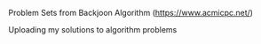 Problem Sets from Backjoon Algorithm (https://www.acmicpc.net/)

Uploading my solutions to algorithm problems
